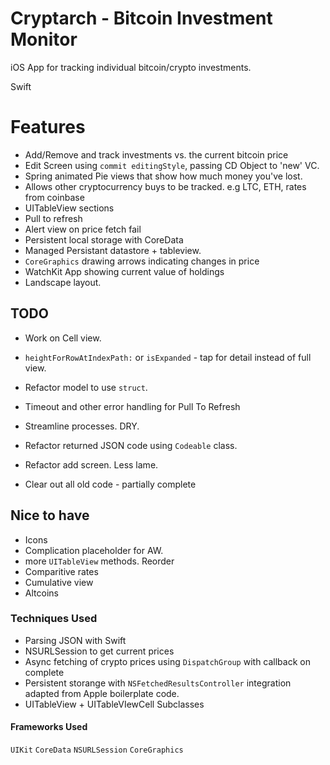 # Cryptarch - Bitcoin Investment Monitor

iOS App for tracking individual bitcoin/crypto investments.

Swift

# Features
* Add/Remove and track investments vs. the current bitcoin price
* Edit Screen using `commit editingStyle`, passing CD Object to 'new' VC.
* Spring animated Pie views that show how much money you've lost.
* Allows other cryptocurrency buys to be tracked. e.g LTC, ETH, rates from coinbase
* UITableView sections
* Pull to refresh
* Alert view on price fetch fail
* Persistent local storage with CoreData
* Managed Persistant datastore + tableview.
* `CoreGraphics` drawing arrows indicating changes in price
* WatchKit App showing current value of holdings
* Landscape layout.

## TODO
* Work on Cell view.
* `heightForRowAtIndexPath:`  or `isExpanded` - tap for detail instead of full view. 
* Refactor model to use `struct`. 
* Timeout and other error handling for Pull To Refresh
* Streamline processes. DRY.
* Refactor returned JSON code using `Codeable` class.
* Refactor add screen. Less lame.

* Clear out all old code - partially complete

## Nice to have
* Icons
* Complication placeholder for AW.
* more `UITableView` methods. Reorder
* Comparitive rates
* Cumulative view
* Altcoins

### Techniques Used
* Parsing JSON with Swift
* NSURLSession to get current prices
* Async fetching of crypto prices using `DispatchGroup` with callback on complete
* Persistent storange with `NSFetchedResultsController` integration adapted from Apple boilerplate code.
* UITableView + UITableVIewCell Subclasses

#### Frameworks Used
`UIKit`
`CoreData`
`NSURLSession`
`CoreGraphics`

